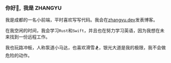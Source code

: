 ### 你好👋, &nbsp;我是 ZHANGYU

我是成都的一名小前端，平时喜欢写写代码。我会在[zhangyu.dev](https://www.zhangyu.dev/)发表博客。

在我空闲的时间，我会学习`Rust`和`Swift`，并且也在努力学习英语，因为我想在未来找到一份远程工作。

我也玩路冲板，人称泵道小马达，也喜欢滑雪🏂，银光大道是我的极限，我不会做危险的动作。
